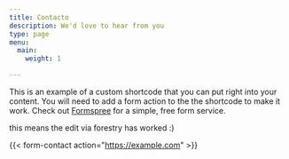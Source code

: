 ```yaml
---
title: Contacto
description: We'd love to hear from you
type: page
menu:
  main:
    weight: 1

---
```

This is an example of a custom shortcode that you can put right into your content. You will need to add a form action to the the shortcode to make it work. Check out [Formspree](https://formspree.io/) for a simple, free form service.

this means the edit via forestry has worked :)

{{< form-contact action="https://example.com"  >}}